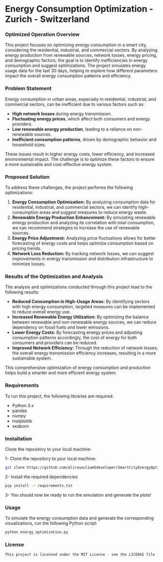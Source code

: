 # Energy Consumption Optimization - Zurich - Switzerland

### Optimized Operation Overview

This project focuses on optimizing energy consumption in a smart city, considering the residential, industrial, and commercial sectors. By analyzing energy production from renewable sources, network losses, energy pricing, and demographic factors, the goal is to identify inefficiencies in energy consumption and suggest optimizations. The project simulates energy usage data for the last 30 days, helping to explore how different parameters impact the overall energy consumption patterns and efficiency.

### Problem Statement

Energy consumption in urban areas, especially in residential, industrial, and commercial sectors, can be inefficient due to various factors such as:

- **High network losses** during energy transmission.
- **Fluctuating energy prices**, which affect both consumers and energy providers.
- **Low renewable energy production**, leading to a reliance on non-renewable sources.
- **Inefficient consumption patterns**, driven by demographic behavior and household sizes.

These issues result in higher energy costs, lower efficiency, and increased environmental impact. The challenge is to optimize these factors to ensure a more sustainable and cost-effective energy system.

### Proposed Solution

To address these challenges, the project performs the following optimizations:

1. **Energy Consumption Optimization:** By analyzing consumption data for residential, industrial, and commercial sectors, we can identify high-consumption areas and suggest measures to reduce energy waste.
2. **Renewable Energy Production Enhancement:** By simulating renewable energy production and analyzing its correlation with total consumption, we can recommend strategies to increase the use of renewable sources.
3. **Energy Price Adjustment:** Analyzing price fluctuations allows for better forecasting of energy costs and helps optimize consumption based on pricing trends.
4. **Network Loss Reduction:** By tracking network losses, we can suggest improvements in energy transmission and distribution infrastructure to minimize losses.

### Results of the Optimization and Analysis

The analysis and optimizations conducted through this project lead to the following results:

- **Reduced Consumption in High-Usage Areas:** By identifying sectors with high energy consumption, targeted measures can be implemented to reduce overall energy use.
- **Increased Renewable Energy Utilization:** By optimizing the balance between renewable and non-renewable energy sources, we can reduce dependency on fossil fuels and lower emissions.
- **Lower Energy Costs:** By forecasting energy prices and adjusting consumption patterns accordingly, the cost of energy for both consumers and providers can be reduced.
- **Improved Network Efficiency:** Through the reduction of network losses, the overall energy transmission efficiency increases, resulting in a more sustainable system.

This comprehensive optimization of energy consumption and production helps build a smarter and more efficient energy system.

### Requirements

To run this project, the following libraries are required:

- Python 3.x
- pandas
- numpy
- matplotlib
- seaborn

### Installation

Clone the repository to your local machine:

1- Clone the repository to your local machine:

```bash
git clone https://github.com/alirasouliwebdeveloper/SmartCityEnergyOptimization.git
```

2- Install the required dependencies

```bash
pip install -r requirements.txt
```

3- You should now be ready to run the simulation and generate the plots!

### Usage

To simulate the energy consumption data and generate the corresponding visualizations, run the following Python script:

```bash
python energy_optimization.py
```

### License

```bash
This project is licensed under the MIT License - see the LICENSE file for details.
```
